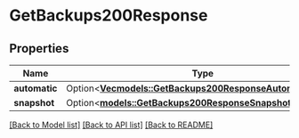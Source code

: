 # GetBackups200Response

## Properties

Name | Type | Description | Notes
------------ | ------------- | ------------- | -------------
**automatic** | Option<[**Vec<models::GetBackups200ResponseAutomaticInner>**](get_backups_200_response_automatic_inner.md)> |  | [optional]
**snapshot** | Option<[**models::GetBackups200ResponseSnapshot**](get_backups_200_response_snapshot.md)> |  | [optional]

[[Back to Model list]](../README.md#documentation-for-models) [[Back to API list]](../README.md#documentation-for-api-endpoints) [[Back to README]](../README.md)


